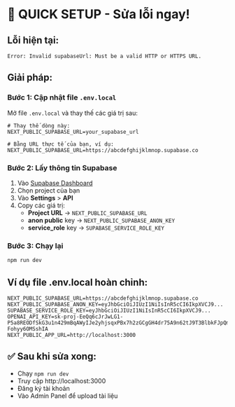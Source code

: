 # 🚨 QUICK SETUP - Sửa lỗi ngay!

## Lỗi hiện tại:
```
Error: Invalid supabaseUrl: Must be a valid HTTP or HTTPS URL.
```

## Giải pháp:

### Bước 1: Cập nhật file `.env.local`
Mở file `.env.local` và thay thế các giá trị sau:

```env
# Thay thế dòng này:
NEXT_PUBLIC_SUPABASE_URL=your_supabase_url

# Bằng URL thực tế của bạn, ví dụ:
NEXT_PUBLIC_SUPABASE_URL=https://abcdefghijklmnop.supabase.co
```

### Bước 2: Lấy thông tin Supabase
1. Vào [Supabase Dashboard](https://supabase.com/dashboard)
2. Chọn project của bạn
3. Vào **Settings** > **API**
4. Copy các giá trị:
   - **Project URL** → `NEXT_PUBLIC_SUPABASE_URL`
   - **anon public** key → `NEXT_PUBLIC_SUPABASE_ANON_KEY`
   - **service_role** key → `SUPABASE_SERVICE_ROLE_KEY`

### Bước 3: Chạy lại
```bash
npm run dev
```

## Ví dụ file .env.local hoàn chỉnh:
```env
NEXT_PUBLIC_SUPABASE_URL=https://abcdefghijklmnop.supabase.co
NEXT_PUBLIC_SUPABASE_ANON_KEY=eyJhbGciOiJIUzI1NiIsInR5cCI6IkpXVCJ9...
SUPABASE_SERVICE_ROLE_KEY=eyJhbGciOiJIUzI1NiIsInR5cCI6IkpXVCJ9...
OPENAI_API_KEY=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
NEXT_PUBLIC_APP_URL=http://localhost:3000
```

## ✅ Sau khi sửa xong:
- Chạy `npm run dev`
- Truy cập http://localhost:3000
- Đăng ký tài khoản
- Vào Admin Panel để upload tài liệu
